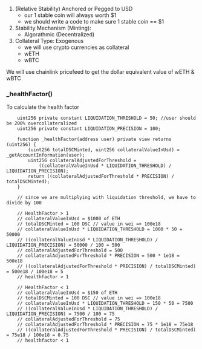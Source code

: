 1. (Relative Stability) Anchored or Pegged to USD
    - our 1 stable coin will always worth $1
    - we should write a code to make sure 1 stable coin == $1
2. Stability Mechanism (Minting):
    - Algorathmic (Decentralized)
3. Collateral Type: Exogenous
    - we will use crypto currencies as collateral
    - wETH
    - wBTC

We will use chainlink pricefeed to get the dollar equivalent value of wETH & wBTC

### \_healthFactor()

To calculate the health factor

```
    uint256 private constant LIQUIDATION_THRESHOLD = 50; //user should be 200% overcollateralized
    uint256 private constant LIQUIDATION_PRECISION = 100;

    function _healthFactor(address user) private view returns (uint256) {
        (uint256 totalDSCMinted, uint256 collateralValueInUsd) = _getAccountInformation(user);
        uint256 collateralAdjustedForThreshold =
            ((collateralValueInUsd * LIQUIDATION_THRESHOLD) / LIQUIDATION_PRECISION);
        return ((collateralAdjustedForThreshold * PRECISION) / totalDSCMinted);
    }

    // since we are multiplying with liquidation threshold, we have to divide by 100

    // HealthFactor > 1
    // collateralValueInUsd = $1000 of ETH
    // totalDSCMinted = 100 DSC // value in wei => 100e18
    // collateralValueInUsd * LIQUIDATION_THRESHOLD = 1000 * 50 = 50000
    // ((collateralValueInUsd * LIQUIDATION_THRESHOLD) / LIQUIDATION_PRECISION) = 50000 / 100 = 500
    // collateralAdjustedForThreshold = 500
    // collateralAdjustedForThreshold * PRECISION = 500 * 1e18 = 500e18
    // ((collateralAdjustedForThreshold * PRECISION) / totalDSCMinted) = 500e18 / 100e18 = 5
    // healthfactor > 1

    // HealthFactor < 1
    // collateralValueInUsd = $150 of ETH
    // totalDSCMinted = 100 DSC // value in wei => 100e18
    // collateralValueInUsd * LIQUIDATION_THRESHOLD = 150 * 50 = 7500
    // ((collateralValueInUsd * LIQUIDATION_THRESHOLD) / LIQUIDATION_PRECISION) = 7500 / 100 = 75
    // collateralAdjustedForThreshold = 75
    // collateralAdjustedForThreshold * PRECISION = 75 * 1e18 = 75e18
    // ((collateralAdjustedForThreshold * PRECISION) / totalDSCMinted) = 75e18 / 100e18 = 0.75
    // healthfactor < 1
```
